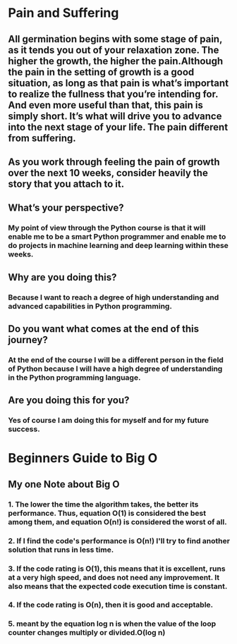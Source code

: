 # Pain and Suffering

##  All germination begins with some stage of pain, as it tends you out of your relaxation zone. The higher the growth, the higher the pain.Although the pain in the setting of growth is a good situation, as long as that pain is what’s important to realize the fullness that you’re intending for.  And even more useful than that, this pain is simply short. It’s what will drive you to advance into the next stage of your life. The pain different from suffering.



## As you work through feeling the pain of growth over the next 10 weeks, consider heavily the story that you attach to it.

## What’s your perspective?
### My point of view through the Python course is that it will enable me to be a smart Python programmer and enable me to do projects in machine learning and deep learning within these weeks.

## Why are you doing this?
### Because I want to reach a degree of high understanding and advanced capabilities in Python programming.

## Do you want what comes at the end of this journey?
### At the end of the course I will be a different person in the field of Python because I will have a high degree of understanding in the Python programming language.
## Are you doing this for you?
### Yes of course I am doing this for myself and for my future success.




# Beginners Guide to Big O
## My one Note about Big O 

### 1. The lower the time the algorithm takes, the better its performance. Thus, equation O(1) is considered the best among them, and equation O(n!) is considered the worst of all.
### 2. If I find the code's performance is O(n!) I'll try to find another solution that runs in less time.
### 3.  If the code rating is O(1), this means that it is excellent, runs at a very high speed, and does not need any improvement. It also means that the expected code execution time is constant.
### 4. If the code rating is O(n), then it is good and acceptable.
### 5.  meant by the equation log n is when the value of the loop counter changes multiply or divided.O(log n)
